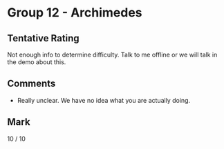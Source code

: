 # Group 12 - Archimedes

## Tentative Rating
Not enough info to determine difficulty. Talk to me offline or we will talk in the demo about this.

## Comments
 - Really unclear. We have no idea what you are actually doing.

## Mark
10 / 10